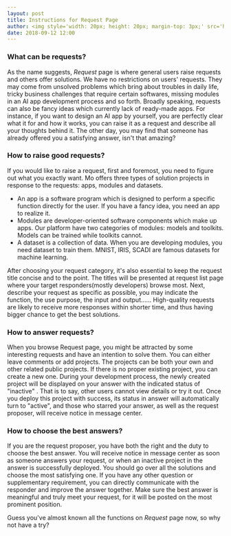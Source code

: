 ```yaml
---
layout: post
title: Instructions for Request Page
author: <img style='width: 20px; height: 20px; margin-top: 3px;' src='https://image.flaticon.com/icons/svg/78/78373.svg'>Rehearsal
date: 2018-09-12 12:00
---
```

### What can be requests?
As the name suggests, _Request_ page is where general users raise requests and others offer solutions. We have no restrictions on users' requests. They may come from unsolved problems which bring about troubles in daily life, tricky business challenges that require certain softwares, missing modules in an AI app development process and so forth. 
Broadly speaking, requests can also be fancy ideas which currently lack of ready-made apps. For instance, if you want to design an AI app by yourself, you are perfectly clear what it for and how it works, you can raise it as a request and describe all your thoughts behind it. The other day, you may find that someone has already offered you a satisfying answer, isn't that amazing?
### How to raise good requests?
If you would like to raise a request, first and foremost, you need to figure out what you exactly want. Mo offers three types of solution projects in response to the requests: apps, modules and datasets. 

- An app is a software program which is designed to perform a specific function directly for the user. If you have a fancy idea, you need an app to realize it.
- Modules are developer-oriented software components which make up apps. Our platform have two categories of modules: models and toolkits. Models can be trained while toolkits cannot.
- A dataset is a collection of data. When you are developing modules, you need dataset to train them. MNIST, IRIS, SCADI are famous datasets for machine learning.

After choosing your request category, it's also essential to keep the request title concise and to the point. The titles will be presented at request list page where your target responders(mostly developers) browse most. Next, describe your request as specific as possible, you may indicate the function, the use purpose, the input and output…… High-quality requests are likely to receive more responses within shorter time, and thus having bigger chance to get the best solutions. 
### How to answer requests?
When you browse Request page, you might be attracted by some interesting requests and have an intention to solve them. You can either leave comments or add projects. The projects can be both your own and other related public projects. If there is no proper existing project, you can create a new one. During your development process, the newly created project will be displayed on your answer with the indicated status of "inactive" . That is to say, other users cannot view details or try it out. Once you deploy this project with success, its status in answer will automatically turn to "active", and those who starred your answer, as well as the request proposer, will receive notice in message center. 
### How to choose the best answers?
If you are the request proposer, you have both the right and the duty to choose the best answer. You will receive notice in message center as soon as someone answers your request, or when an inactive project in the answer is successfully deployed. You should go over all the solutions and choose the most satisfying one. If you have any other question or supplementary requirement, you can directly communicate with the responder and improve the answer together. Make sure the best answer is meaningful and truly meet your request, for it will be posted on the most prominent position. 

Guess you've almost known all the functions on _Request_ page now, so why not have a try? 

